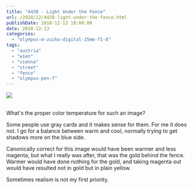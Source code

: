 ```yaml
---
title: "4438 - Light Under the Fence"
url: /2018/12/4438-light-under-the-fence.html
publishDate: 2018-12-13 18:00:00
date: 2018-12-13
categories: 
  - "olympus-m-zuiko-digital-25mm-f1-8"
tags: 
  - "austria"
  - "wien"
  - "vienna"
  - "street"
  - "fence"
  - "olympus-pen-f"
---
```

<div class="container">
<div class="center"><a target="_blank" href="https://d25zfm9zpd7gm5.cloudfront.net/1200x1200/2017/20170925_162728_lr.jpg"><img class="webfeedsFeaturedVisual" src="https://d25zfm9zpd7gm5.cloudfront.net/0600x0600/2017/20170925_162728_lr.jpg" /></a></div>
</div>
<br />

What's the proper color temperature for such an image?

Some people use gray cards and it makes sense for them. For me it
does not. I go for a balance between warm and cool, normally trying
to get shadows more on the blue side.

Canonically correct for this image would have been warmer and less
magenta, but what I really was after, that was the gold behind the
fence. Warmer would have done nothing for the gold, and taking
magenta out would have resulted not in gold but in plain yellow.

Sometimes realism is not my first priority.